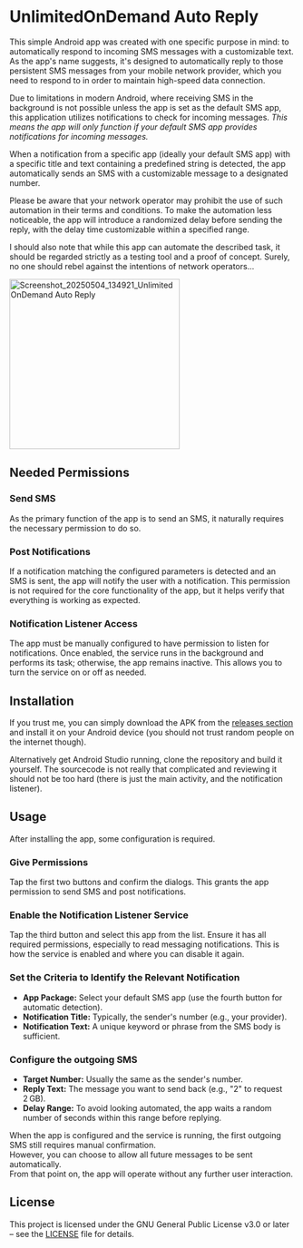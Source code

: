 # UnlimitedOnDemand Auto Reply

This simple Android app was created with one specific purpose in mind: to automatically respond to incoming SMS messages with a customizable text.
As the app's name suggests, it's designed to automatically reply to those persistent SMS messages from your mobile network provider, which you need
to respond to in order to maintain high-speed data connection.

Due to limitations in modern Android, where receiving SMS in the background is not possible unless the app is set as the default SMS app, this
application utilizes notifications to check for incoming messages.
*This means the app will only function if your default SMS app provides notifications for incoming messages.*

When a notification from a specific app (ideally your default SMS app) with a specific title and text containing a predefined string is detected,
the app automatically sends an SMS with a customizable message to a designated number.

Please be aware that your network operator may prohibit the use of such automation in their terms and conditions. To make the automation less noticeable, the app will introduce a randomized delay before sending the reply, with the delay time customizable within a specified range.

I should also note that while this app can automate the described task, it should be regarded strictly as a testing tool and a proof of concept. Surely, no one should rebel against the intentions of network operators...

<img alt="Screenshot_20250504_134921_UnlimitedOnDemand Auto Reply" src="https://github.com/user-attachments/assets/9ca4ba17-42b1-414b-9ff1-4e6e584b5fb5" width="300" />

## Needed Permissions

### Send SMS
As the primary function of the app is to send an SMS, it naturally requires the necessary permission to do so.

### Post Notifications
If a notification matching the configured parameters is detected and an SMS is sent, the app will notify the user with a notification.
This permission is not required for the core functionality of the app, but it helps verify that everything is working as expected.

### Notification Listener Access
The app must be manually configured to have permission to listen for notifications. Once enabled, the service runs in the background and performs its task;
otherwise, the app remains inactive. This allows you to turn the service on or off as needed.

## Installation

If you trust me, you can simply download the APK from the [releases section](https://github.com/defname/UnlimitedOnDemand_Auto_Reply/releases) and install it on your Android device (you should not trust random people on the internet though).

Alternatively get Android Studio running, clone the repository and build it yourself. The sourcecode is not really that complicated and reviewing it should not be too hard
(there is just the main activity, and the notification listener).

## Usage
After installing the app, some configuration is required.

### Give Permissions
Tap the first two buttons and confirm the dialogs. This grants the app permission to send SMS and post notifications.

### Enable the Notification Listener Service
Tap the third button and select this app from the list. Ensure it has all required permissions, especially to read messaging notifications.
This is how the service is enabled and where you can disable it again.

### Set the Criteria to Identify the Relevant Notification

- **App Package:** Select your default SMS app (use the fourth button for automatic detection).
- **Notification Title:** Typically, the sender's number (e.g., your provider).
- **Notification Text:** A unique keyword or phrase from the SMS body is sufficient.

### Configure the outgoing SMS

- **Target Number:** Usually the same as the sender's number.
- **Reply Text:** The message you want to send back (e.g., "2" to request 2 GB).
- **Delay Range:** To avoid looking automated, the app waits a random number of seconds within this range before replying.

When the app is configured and the service is running, the first outgoing SMS still requires manual confirmation.  
However, you can choose to allow all future messages to be sent automatically.  
From that point on, the app will operate without any further user interaction.

## License
This project is licensed under the GNU General Public License v3.0 or later – see the [LICENSE](LICENSE) file for details.
